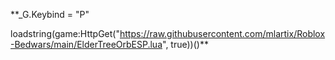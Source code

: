 **_G.Keybind = "P"

loadstring(game:HttpGet("https://raw.githubusercontent.com/mlartix/Roblox-Bedwars/main/ElderTreeOrbESP.lua", true))()**
